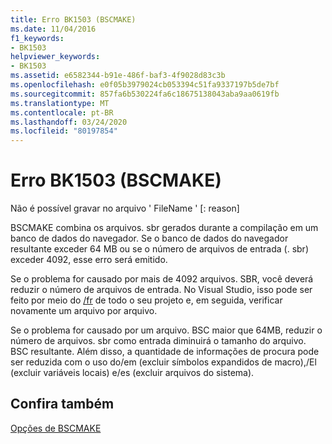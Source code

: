 ```yaml
---
title: Erro BK1503 (BSCMAKE)
ms.date: 11/04/2016
f1_keywords:
- BK1503
helpviewer_keywords:
- BK1503
ms.assetid: e6582344-b91e-486f-baf3-4f9028d83c3b
ms.openlocfilehash: e0f05b3979024cb053394c51fa9337197b5de7bf
ms.sourcegitcommit: 857fa6b530224fa6c18675138043aba9aa0619fb
ms.translationtype: MT
ms.contentlocale: pt-BR
ms.lasthandoff: 03/24/2020
ms.locfileid: "80197854"
---
```

# <a name="bscmake-error-bk1503"></a>Erro BK1503 (BSCMAKE)

Não é possível gravar no arquivo ' FileName ' [: reason]

BSCMAKE combina os arquivos. sbr gerados durante a compilação em um banco de dados do navegador. Se o banco de dados do navegador resultante exceder 64 MB ou se o número de arquivos de entrada (. sbr) exceder 4092, esse erro será emitido.

Se o problema for causado por mais de 4092 arquivos. SBR, você deverá reduzir o número de arquivos de entrada. No Visual Studio, isso pode ser feito por meio do [/fr](../../build/reference/fr-fr-create-dot-sbr-file.md) de todo o seu projeto e, em seguida, verificar novamente um arquivo por arquivo.

Se o problema for causado por um arquivo. BSC maior que 64MB, reduzir o número de arquivos. sbr como entrada diminuirá o tamanho do arquivo. BSC resultante. Além disso, a quantidade de informações de procura pode ser reduzida com o uso do/em (excluir símbolos expandidos de macro),/El (excluir variáveis locais) e/es (excluir arquivos do sistema).

## <a name="see-also"></a>Confira também

[Opções de BSCMAKE](../../build/reference/bscmake-options.md)
